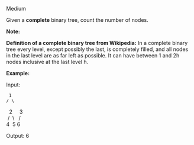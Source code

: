 Medium

Given a **complete** binary tree, count the number of nodes.

**Note:**

**Definition of a complete binary tree from Wikipedia:**
In a complete binary tree every level, except possibly the last, is completely filled, and all nodes in the last level are as far left as possible. It can have between 1 and 2h nodes inclusive at the last level h.

**Example:**

Input: 

     1  
    / \  
&nbsp;&nbsp;2&nbsp;&nbsp;&nbsp;&nbsp;&nbsp;3  
&nbsp;/&nbsp; \ &nbsp;&nbsp;/  
 4&nbsp;&nbsp;5&nbsp;6  

Output: 6
